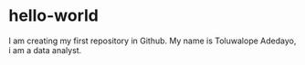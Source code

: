 # hello-world
I am creating my first repository in Github. 
My name is Toluwalope Adedayo, i am a data analyst.

